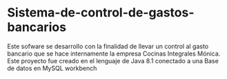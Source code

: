 # Sistema-de-control-de-gastos-bancarios
Este sofware se desarrollo con la finalidad de llevar un control al  gasto bancario que se hace internamente la empresa Cocinas  Integrales Mónica. Este proyecto fue creado en el lenguaje de  Java 8.1 conectado a una Base de datos en MySQL workbench
